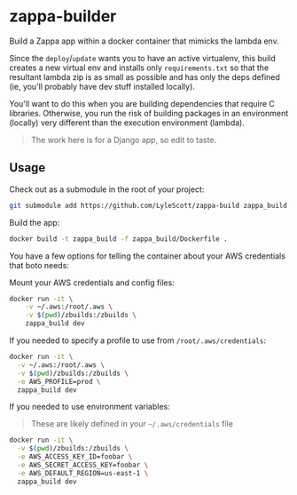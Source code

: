 # zappa-builder

Build a Zappa app within a docker container that mimicks the lambda env.

Since the `deploy`/`update` wants you to have an active virtualenv, this build creates a new virtual env and installs only `requirements.txt` so that the resultant lambda zip is as small as possible and has only the deps defined (ie, you'll probably have dev stuff installed locally). 

You'll want to do this when you are building dependencies that require C libraries. Otherwise, you run the risk of building packages in an environment (locally) very different than the execution environment (lambda).

> The work here is for a Django app, so edit to taste.

## Usage

Check out as a submodule in the root of your project:

```bash
git submodule add https://github.com/LyleScott/zappa-build zappa_build
```

Build the app:

```bash
docker build -t zappa_build -f zappa_build/Dockerfile .
```

You have a few options for telling the container about your AWS credentials that boto needs:

Mount your AWS credentials and config files:

```bash
docker run -it \
    -v ~/.aws:/root/.aws \
    -v $(pwd)/zbuilds:/zbuilds \
    zappa_build dev
```

If you needed to specify a profile to use from `/root/.aws/credentials`:

```bash
docker run -it \
  -v ~/.aws:/root/.aws \
  -v $(pwd)/zbuilds:/zbuilds \
  -e AWS_PROFILE=prod \
  zappa_build dev
```

If you needed to use environment variables:

> These are likely defined in your `~/.aws/credentials` file

```bash
docker run -it \
  -v $(pwd)/zbuilds:/zbuilds \
  -e AWS_ACCESS_KEY_ID=foobar \
  -e AWS_SECRET_ACCESS_KEY=foobar \
  -e AWS_DEFAULT_REGION=us-east-1 \
  zappa_build dev
```
